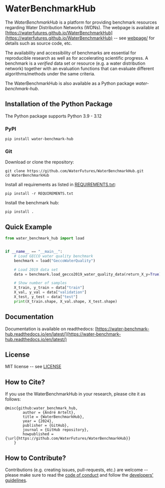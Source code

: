 # WaterBenchmarkHub

The *WaterBenchmarkHub* is a platform for providing benchmark resources regarding
Water Distribution Networks (WDNs).
The webpage is available at
[https://waterfutures.github.io/WaterBenchmarkHub](https://waterfutures.github.io/WaterBenchmarkHub)
-- see [webpage/](webpage/) for details such as source code, etc.

The availability and accessibility of benchmarks are essential for reproducible research as well as
for accelerating scientific progress.
A benchmark is a *verified* data set or resource (e.g. a water distribution network) together with an
evaluation functions that can evaluate different algorithms/methods under the same criteria.

The WaterBenchmarkHub is also available as a Python package *water-benchmark-hub*.

## Installation of the Python Package

The Python package supports Python 3.9 - 3.12

### PyPI

```
pip install water-benchmark-hub
```

### Git
Download or clone the repository:
```
git clone https://github.com/WaterFutures/WaterBenchmarkHub.git
cd WaterBenchmarkHub
```

Install all requirements as listed in [REQUIREMENTS.txt](REQUIREMENTS.txt):
```
pip install -r REQUIREMENTS.txt
```

Install the benchmark hub:
```
pip install .
```

## Quick Example

```python
from water_benchmark_hub import load


if __name__ == "__main__":
    # Load GECCO water quality benchmark
    benchmark = load("GeccoWaterQuality")

    # Load 2019 data set
    data = benchmark.load_gecco2019_water_quality_data(return_X_y=True)

    # Show number of samples
    X_train, y_train = data["train"]
    X_val, y_val = data["validation"]
    X_test, y_test = data["test"]
    print(X_train.shape, X_val.shape, X_test.shape)
```

## Documentation

Documentation is available on readthedocs:
[https://water-benchmark-hub.readthedocs.io/en/latest/](https://water-benchmark-hub.readthedocs.io/en/latest/)

## License

MIT license -- see [LICENSE](LICENSE)

## How to Cite?

If you use the WaterBenchmarkHub in your research, please cite it as follows:

```
@misc{github:water_benchmark_hub,
        author = {André Artelt},
        title = {WaterBenchmarkHub},
        year = {2024},
        publisher = {GitHub},
        journal = {GitHub repository},
        howpublished = {\url{https://github.com/WaterFutures/WaterBenchmarkHub}}
    }
```

## How to Contribute?

Contributions (e.g. creating issues, pull-requests, etc.) are welcome -- please make sure to read the
[code of conduct](CODE_OF_CONDUCT.md) and follow the [developers' guidelines](DEVELOPERS.md).
